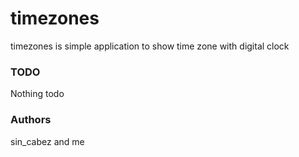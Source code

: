 # timezones
timezones is simple application to show time zone with digital clock

### TODO
Nothing todo

### Authors
sin_cabez and me

